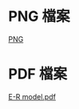 # PNG 檔案
[PNG](https://imgur.com/vKJfBjR)

# PDF 檔案
[E-R model.pdf](https://github.com/brian09088/DataBase-System-PHP-/files/10887326/E-R.model.pdf)
